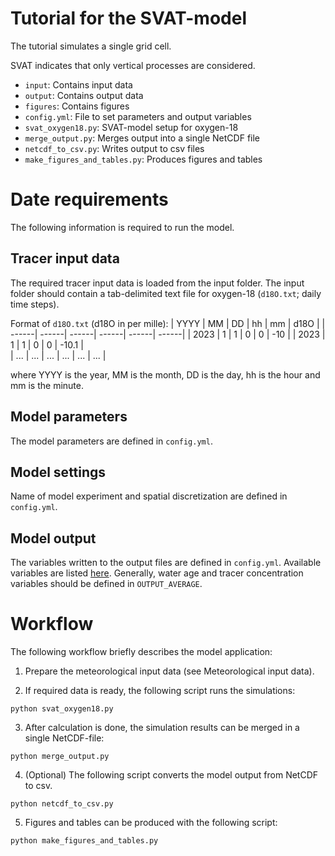 # Tutorial for the SVAT-model

The tutorial simulates a single grid cell.

SVAT indicates that only vertical processes are considered.

- `input`: Contains input data
- `output`: Contains output data
- `figures`: Contains figures
- `config.yml`: File to set parameters and output variables
- `svat_oxygen18.py`: SVAT-model setup for oxygen-18
- `merge_output.py`: Merges output into a single NetCDF file
- `netcdf_to_csv.py`: Writes output to csv files
- `make_figures_and_tables.py`: Produces figures and tables

# Date requirements

The following information is required to run the model. 

## Tracer input data
The required tracer input data is loaded from the input folder. The input folder should contain a tab-delimited text file
for oxygen-18 (`d18O.txt`; daily time steps).


Format of `d18O.txt` (d18O in per mille):
| YYYY  | MM    | DD    | hh    | mm    | d18O  |
| ------| ------| ------| ------| ------| ------|
| 2023  | 1     | 1     | 0     | 0     | -10   |
| 2023  | 1     | 1     | 0     | 0     | -10.1 |        
| ...   | ...   | ...   | ...   | ...   | ...   |

where YYYY is the year, MM is the month, DD is the day, hh is the hour and mm is the minute.

## Model parameters
The model parameters are defined in `config.yml`.

## Model settings
Name of model experiment and spatial discretization are defined in `config.yml`.

## Model output
The variables written to the output files are defined in `config.yml`. Available variables
are listed [here](https://roger.readthedocs.io/en/latest/reference/variables.html#available-variables). Generally, water age and tracer concentration variables
should be defined in `OUTPUT_AVERAGE`.

# Workflow

The following workflow briefly describes the model application:

1. Prepare the meteorological input data (see Meteorological input data).

2. If required data is ready, the following script runs the simulations:

```
python svat_oxygen18.py
```

3. After calculation is done, the simulation results can be merged in a single NetCDF-file:
```
python merge_output.py
```

4. (Optional) The following script converts the model output from NetCDF to csv.
```
python netcdf_to_csv.py
```

5. Figures and tables can be produced with the following script:
```
python make_figures_and_tables.py
```